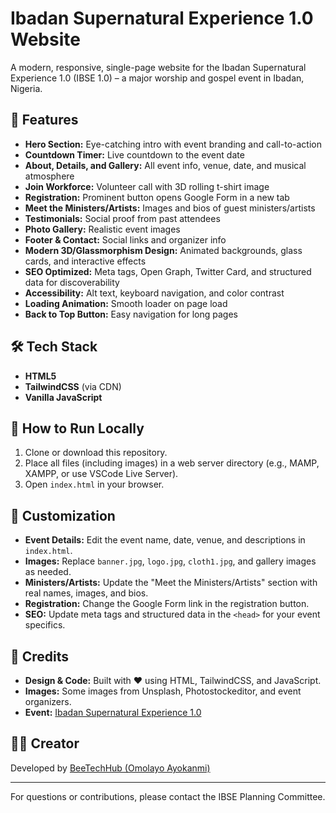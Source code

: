 # Ibadan Supernatural Experience 1.0 Website

A modern, responsive, single-page website for the Ibadan Supernatural Experience 1.0 (IBSE 1.0) – a major worship and gospel event in Ibadan, Nigeria.

## 🌟 Features
- **Hero Section:** Eye-catching intro with event branding and call-to-action
- **Countdown Timer:** Live countdown to the event date
- **About, Details, and Gallery:** All event info, venue, date, and musical atmosphere
- **Join Workforce:** Volunteer call with 3D rolling t-shirt image
- **Registration:** Prominent button opens Google Form in a new tab
- **Meet the Ministers/Artists:** Images and bios of guest ministers/artists
- **Testimonials:** Social proof from past attendees
- **Photo Gallery:** Realistic event images
- **Footer & Contact:** Social links and organizer info
- **Modern 3D/Glassmorphism Design:** Animated backgrounds, glass cards, and interactive effects
- **SEO Optimized:** Meta tags, Open Graph, Twitter Card, and structured data for discoverability
- **Accessibility:** Alt text, keyboard navigation, and color contrast
- **Loading Animation:** Smooth loader on page load
- **Back to Top Button:** Easy navigation for long pages

## 🛠️ Tech Stack
- **HTML5**
- **TailwindCSS** (via CDN)
- **Vanilla JavaScript**

## 🚀 How to Run Locally
1. Clone or download this repository.
2. Place all files (including images) in a web server directory (e.g., MAMP, XAMPP, or use VSCode Live Server).
3. Open `index.html` in your browser.

## 📝 Customization
- **Event Details:** Edit the event name, date, venue, and descriptions in `index.html`.
- **Images:** Replace `banner.jpg`, `logo.jpg`, `cloth1.jpg`, and gallery images as needed.
- **Ministers/Artists:** Update the "Meet the Ministers/Artists" section with real names, images, and bios.
- **Registration:** Change the Google Form link in the registration button.
- **SEO:** Update meta tags and structured data in the `<head>` for your event specifics.

## 🤝 Credits
- **Design & Code:** Built with ❤️ using HTML, TailwindCSS, and JavaScript.
- **Images:** Some images from Unsplash, Photostockeditor, and event organizers.
- **Event:** [Ibadan Supernatural Experience 1.0](https://ibse.vercel.app/)

## 👨‍💻 Creator

Developed by [BeeTechHub (Omolayo Ayokanmi)](https://omolayoayokanmi.com.ng/)

---
For questions or contributions, please contact the IBSE Planning Committee. 